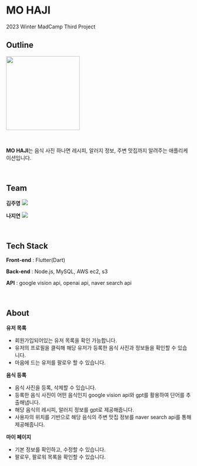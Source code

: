 # MO HAJI
2023 Winter MadCamp Third Project

## Outline
<img src="https://github.com/MO-HAJI/MO-HAJI/assets/113894257/40c0463e-b724-41eb-93cd-968b66fc70aa" width="200"></img>

<br/>

**MO HAJI**는 음식 사진 하나면 레시피, 알러지 정보, 주변 맛집까지 알려주는 애플리케이션입니다.

<br/>

## Team
**김주영** <a href="https://github.com/jooyoung9939" target="_blank"><img src="https://img.shields.io/badge/GitHub-181717?style=flat-square&logo=github&logoColor=white"></a>

**나지연**  <a href="https://github.com/najiyeon" target="_blank"><img src="https://img.shields.io/badge/GitHub-181717?style=flat-square&logo=github&logoColor=white"></a>

<br/>

## Tech Stack
**Front-end** : Flutter(Dart)

**Back-end** : Node.js, MySQL, AWS ec2, s3

**API** : google vision api, openai api, naver search api

<br/>

## About
**유저 목록**
- 회원가입되어있는 유저 목록을 확인 가능합니다.
- 유저의 프로필을 클릭해 해당 유저가 등록한 음식 사진과 정보들을 확인할 수 있습니다.
- 마음에 드는 유저를 팔로우 할 수 있습니다.

**음식 등록**
- 음식 사진을 등록, 삭제할 수 있습니다.
- 등록한 음식 사진이 어떤 음식인지 google vision api와 gpt를 활용하여 단어를 추출해냅니다.
- 해당 음식의 레시피, 알러지 정보를 gpt로 제공해줍니다.
- 사용자의 위치를 기반으로 해당 음식의 주변 맛집 정보를 naver search api를 통해 제공해줍니다.

**마이 페이지**
- 기본 정보를 확인하고, 수정할 수 있습니다.
- 팔로우, 팔로워 목록을 확인할 수 있습니다.


